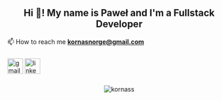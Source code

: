<h2 align="center">Hi 👋! My name is Paweł and I'm a Fullstack Developer</h2>

 📫 How to reach me **kornasnorge@gmail.com**

###

<div align="left">
  <img src="https://img.shields.io/static/v1?message=Gmail&logo=gmail&label=&color=D14836&logoColor=white&labelColor=&style=for-the-badge" height="35" alt="gmail logo"  />
  <img src="https://img.shields.io/static/v1?message=LinkedIn&logo=linkedin&label=&color=0077B5&logoColor=white&labelColor=&style=for-the-badge" height="35" alt="linkedin logo"  />
</div>

###


<p align="center"><img align="center" src="https://github-readme-stats.vercel.app/api/top-langs?username=kornass&show_icons=true&locale=en&layout=compact" alt="kornass" /></p>


